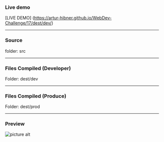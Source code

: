 ### Live demo  


[LIVE DEMO] (https://artur-hibner.github.io/WebDev-Challenge/17/dest/dev/)

---------------
### Source ###
folder: src 

---------------

### Files Compiled (Developer) ###

Folder: dest/dev

---------------

### Files Compiled (Produce) ###

Folder: dest/prod

---------------

### Preview
![picture alt](17-preview.jpg "WebDev-Challenge-17")